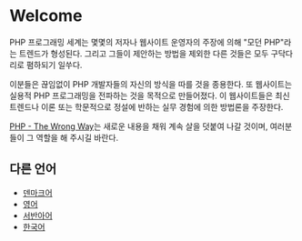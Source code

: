 # Welcome #

PHP 프로그래밍 세계는 몇몇의 저자나 웹사이트 운영자의 주장에 의해 "모던 PHP"라는 트렌드가 형성된다. 그리고 그들이 제안하는 방법을 제외한 다른 것들은 모두 구닥다리로 폄하되기 일쑤다.

이분들은 끊임없이 PHP 개발자들의 자신의 방식을 따를 것을 종용한다. 또 웹사이트는 실용적 PHP 프로그래밍을 전파하는 것을 목적으로 만들어졌다. 이 웹사이트들은 최신 트렌드나 이론 또는 학문적으로 정설에 반하는 실무 경험에 의한 방법론을 주장한다.

[PHP - The Wrong Way](http://www.phpthewrongway.com/)는 새로운 내용을 채워 계속 살을 덧붙여 나갈 것이며, 여러분들이 그 역할을 해 주시길 바란다.

## 다른 언어 ##

* [덴마크어](http://www.phpthewrongway.com/da/)
* [영어](http://www.phpthewrongway.com/)
* [서반아어](http://www.phpthewrongway.com/es/)
* [한국어](http://www.phpthewrongway.com/ko/)